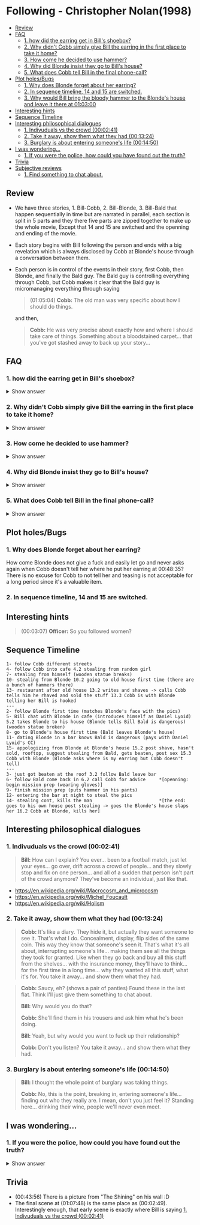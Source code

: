 # Following - Christopher Nolan(1998)

* [Review](#review)
* [FAQ](#faq)
    - [1. how did the earring get in Bill's shoebox?](#1-how-did-the-earring-get-in-bills-shoebox)
    - [2. Why didn't Cobb simply give Bill the earring in the first place to take it home?](#2-why-didnt-cobb-simply-give-bill-the-earring-in-the-first-place-to-take-it-home)
    - [3. How come he decided to use hammer?](#3-how-come-he-decided-to-use-hammer)
    - [4. Why did Blonde insist they go to Bill's house?](#4-why-did-blonde-insist-they-go-to-bills-house)
    - [5. What does Cobb tell Bill in the final phone-call?](#5-what-does-cobb-tell-bill-in-the-final-phone-call)
* [Plot holes/Bugs](#plot-holesbugs)
    - [1. Why does Blonde forget about her earring?](#1-why-does-blonde-forget-about-her-earring)
    - [2. In sequence timeline, 14 and 15 are switched.](#2-in-sequence-timeline-14-and-15-are-switched)
    - [3. Why would Bill bring the bloody hammer to the Blonde's house and leave it there at 01:03:00](#3-why-would-bill-bring-the-bloody-hammer-to-the-blondes-house-and-leave-it-there-at-010300)
* [Interesting hints](#interesting-hints)
* [Sequence Timeline](#sequence-timeline)
* [Interesting philosophical dialogues](#interesting-philosophical-dialogues)
    - [1. Indivuduals vs the crowd (00:02:41)](#1-indivuduals-vs-the-crowd-000241)
    - [2. Take it away, show them what they had (00:13:24)](#2-take-it-away-show-them-what-they-had-001324)
    - [3. Burglary is about entering someone's life (00:14:50)](#3-burglary-is-about-entering-someones-life-001450)
* [I was wondering...](#i-was-wondering)
    - [1. If you were the police, how could you have found out the truth?](#1-if-you-were-the-police-how-could-you-have-found-out-the-truth)
* [Trivia](#trivia)
* [Subjective reviews](#subjective-reviews)
    - [1. Find something to chat about.](#1-find-something-to-chat-about)

## Review

* We have three stories, 1. Bill-Cobb, 2. Bill-Blonde, 3. Bill-Bald that happen
    sequentially in time but are narrated in parallel, each section is split in 5 parts and
    they there five parts are zipped together to make up the whole movie, Except that 14
    and 15 are switched and the openning and ending of the movie.

* Each story begins with Bill following the person and ends with a big revelation which
    is always disclosed by Cobb at Blonde's house through a conversation between them.

* Each person is in control of the events in their story, first Cobb, then Blonde, and
    finally the Bald guy. The Bald guy is controlling everything through Cobb, but Cobb
    makes it clear that the Bald guy is micromanaging everything through saying 
    > (01:05:04) **Cobb:** The old man was very specific about how I should do things. 

    and then,
    > **Cobb:** He was very precise about exactly how and where I should take care of things. Something about a bloodstained carpet... that you've got stashed away to back up your story...

## FAQ

### 1. how did the earring get in Bill's shoebox? 
<details><summary>Show answer</summary>

  * Of course Bill did not take it because he did not find it at 00:27:52 or later.
  * The earring was put there to pin the killing of Blonde on Bill. So it couldn't have been
  Blonde who hid it either.
  * So Cobb must have done it, but we see at 00:11:23 that Cobb fails to pick the lock
  and also later at 00:29:48 we see that he breaks the door, so he definately can't
  pick a lock. Therefore, if he wanted to break in Bill's house he should have broken the
  door and so Bill would have noticed. So it is only possible that he did it at the end of
  the story, supposedly when he takes the money from his house, but then the police would
  suspect someone else must have been involved who broke his door and took the money. But
  they could also think that he hid the money somewhere else and broke his own door to 
  backup his story.
</details>

### 2. Why didn't Cobb simply give Bill the earring in the first place to take it home?
<details><summary>Show answer</summary>

  Because if he did that, Bill might have given it back to the Blonde, but Cobb needed
  it to be found in Bill's house. We know that he suspects Bill would do that because

  > (00:48:27) **Cobb:** You may even get most of it back, if you're lucky.

  And later,
  > **Blonde:** So does that mean you'll tell me where you hid my earring?
  >
  > **Cobb:** No. And I wouldn't wait for your panties either. He's too embarrassed to give those back to you.
</details>

### 3. How come he decided to use hammer? 
<details><summary>Show answer</summary> 

  **1. 00:22:17**
  > **Bill:** Surprisingly enough, I thought you might be able to give me some advice.
  >
  > **Cobb:** Steel whip. Nunchucks, they're all right. Tools are good, sharpened screwdriver, 
  > hammer, chisel
  >
  > **Bill:** "Hammer"?
  >
  > **Cobb:** Yeah. Medium size. Good rubber grip. It's very nasty. If you get a claw hammer, 
  > you can pry doors with it. Slip it into the back of your waistband, you're set.

  **2. 00:34:31**

  there were a couple of hammers in the old house, influencing Bill's sub-conscious

  **3. 00:36:20**

  The Blonde tells him the story of the Bald killing someone using hammer 

  > **Blonde:** They didn't like this very much, so they got a hammer. They held him down, 
  > and they smashed every single one of his fingers. And then they smashed his skull.

  Please note that she did not have to tell him these at all. If she said it, she meant to
  say it. She probably was trying to put it in his sub-conscious.
</details>

### 4. Why did Blonde insist they go to Bill's house? 
<details><summary>Show answer</summary>

  > (00:20:27) **Bill:** So why, when you agreed to have a drink with me, did we have to come here?
  > 
  > **Blonde:** He still gets jealous, and... I didn't feel like going back to my place. I got burgled yesterday.
</details>

### 5. What does Cobb tell Bill in the final phone-call? 
<details><summary>Show answer</summary>

  > (00:59:52) **Bill:** I've got it. I've got to drop off the fucking money first. Money. Bundles of 
  > fucking money. Nothing. Nothing. "Okay"? I'll, I'll be around soon.

  Don't know the answer
</details>

## Plot holes/Bugs

### 1. Why does Blonde forget about her earring?
How come Blonde does not give a fuck and easily let go and never asks again when Cobb
doesn't tell her where he put her earring at 00:48:35? There is no excuse for
Cobb to not tell her and teasing is not acceptable for a long period since it's a
valuable item.

### 2. In sequence timeline, 14 and 15 are switched.

## Interesting hints

> (00:03:07) **Officer:** So you followed women?

## Sequence Timeline
```
1- follow Cobb different streets
4- follow Cobb into cafe 4.2 stealing from random girl
7- stealing from himself (wooden statue breaks)
10- stealing from Blonde 10.2 going to old house first time (there are a bunch of hammers there)
13- restaurant after old house 13.2 writes and shaves -> calls Cobb tells him he rhaved and sold the stuff 13.3 Cobb is with Blonde telling her Bill is hooked
---
2- follow Blonde first time (matches Blonde's face with the pics)
5- Bill chat with Blonde in cafe (introduces himself as Daniel Lyoid) 5.2 takes Blonde to his house (Blonde tells Bill Bald is dangerous) (wooden statue broken)
8- go to Blonde's house first time (Bald leaves Blonde's house)
11- dating Blonde in a bar knows Bald is dangerous (pays with Daniel Lyoid's CC)
15- appologizing from Blonde at Blonde's house 15.2 post shave, hasn't sold, rooftop, suggest stealing from Bald, gets beaten, post sex 15.3 Cobb with Blonde (Blonde asks where is my earring but Cobb doesn't tell)
---
3- just got beaten at the roof 3.2 follow Bald leave bar
6- follow Bald come back in 6.2 call Cobb for advice     *[openning: begin mission prep (wearing gloves)]
9- finish mission prep (puts hammer in his pants)
12- entering the bar at night to steal the pics
14- stealing cont, kills the man                         *[the end: goes to his own house post stealing -> goes the Blonde's house slaps her 16.2 Cobb at Blonde, kills her]
```

## Interesting philosophical dialogues

### 1. Indivuduals vs the crowd (00:02:41)
> **Bill:** How can I explain? You ever... been to a football match, just let your eyes...
> go over, drift across a crowd of people... and they slowly stop and fix on one person...
> and all of a sudden that person isn't part of the crowd anymore? They've become an 
> individual, just like that.
* https://en.wikipedia.org/wiki/Macrocosm_and_microcosm
* https://en.wikipedia.org/wiki/Michel_Foucault
* https://en.wikipedia.org/wiki/Holism

### 2. Take it away, show them what they had (00:13:24)
> **Cobb:** It's like a diary. They hide it, but actually they want someone to see it.
> That's what I do. Concealment, display, flip sides of the same coin.
> This way they know that someone's seen it.
> That's what it's all about, interrupting someone's life...
> making them see all the things they took for granted.
> Like when they go back and buy all this stuff from the shelves...
> with the insurance money, they'll have to think...
> for the first time in a long time...
> why they wanted all this stuff, what it's for.
> You take it away... and show them what they had.

> **Cobb:** Saucy, eh? (shows a pair of panties)
> Found these in the last flat.
> Think I'll just give them something to chat about.
>
> **Bill:** Why would you do that?
>
> **Cobb:** She'll find them in his trousers and ask him what he's been doing.
>
> **Bill:** Yeah, but why would you want to fuck up their relationship?
>
> **Cobb:** Don't you listen? You take it away... and show them what they had.

### 3. Burglary is about entering someone's life (00:14:50)
> **Bill:** I thought the whole point of burglary was taking things.
>
> **Cobb:** No, this is the point, breaking in, entering someone's life... finding out who 
> they really are. I mean, don't you just feel it? Standing here... drinking their wine, 
> people we'll never even meet.

## I was wondering...

### 1. If you were the police, how could you have found out the truth? 
<details><summary>Show answer</summary>

**1.** One possible trace would be that the random girl who was cheating on her boyfriend saw
them in the restaurant and saw that Cobb gave the card to Bill and he signed it and paid
the Bill with it, and then it could be matched with the records of the restaurant that
Daniel Lyoid paid the Bill. But she might not want to risk her relationship.

**2.** Bald guy didn't pay a dime to Cobb, he told Cobb to take the stolen money from Bill. 
And then Bald would get back the money from insurance, but he was running illigal
business, so he wouldn't normally report how much money he makes and has in his safe,
but this time, since he knew he was gonna get stolen from, he might have become greedy
and reported the money correctly, because Cobb took the money so he couldn't prove how
much money was in the safe. Now the police could have checked tax records and discovered
that his earning had a huge jump prior to the incident and figure that he probably knew
the incident was goin to happen.

</details>

## Trivia

* (00:43:56) There is a picture from "The Shining" on his wall :D
* The final scene at (01:07:48) is the same place as (00:02:49). 
  Interestingly enough, that early scene is exactly where Bill is saying [1. Indivuduals vs the crowd (00:02:41)](#1-indivuduals-vs-the-crowd-000241)

